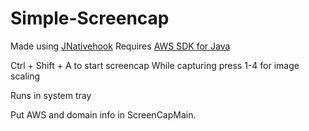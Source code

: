 # Simple-Screencap
Made using [JNativehook](https://github.com/kwhat/jnativehook)
Requires [AWS SDK for Java](https://aws.amazon.com/sdk-for-java/)

Ctrl + Shift + A to start screencap
While capturing press 1-4 for image scaling

Runs in system tray

Put AWS and domain info in ScreenCapMain.
